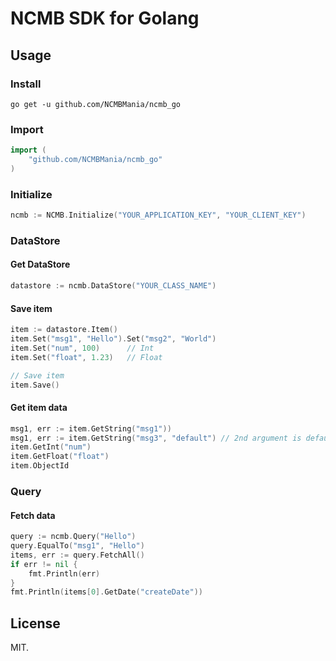 # NCMB SDK for Golang

## Usage

### Install

```
go get -u github.com/NCMBMania/ncmb_go
```

### Import

```go
import (
    "github.com/NCMBMania/ncmb_go"
)
```

### Initialize

```go
ncmb := NCMB.Initialize("YOUR_APPLICATION_KEY", "YOUR_CLIENT_KEY")
```

### DataStore

#### Get DataStore

```go
datastore := ncmb.DataStore("YOUR_CLASS_NAME")
```

#### Save item

```go
item := datastore.Item()
item.Set("msg1", "Hello").Set("msg2", "World")
item.Set("num", 100)      // Int
item.Set("float", 1.23)   // Float

// Save item
item.Save()
```

#### Get item data

```go
msg1, err := item.GetString("msg1"))
msg1, err := item.GetString("msg3", "default") // 2nd argument is default value
item.GetInt("num")
item.GetFloat("float")
item.ObjectId
```

### Query

#### Fetch data

```go
query := ncmb.Query("Hello")
query.EqualTo("msg1", "Hello")
items, err := query.FetchAll()
if err != nil {
	fmt.Println(err)
}
fmt.Println(items[0].GetDate("createDate"))
```

## License

MIT.

